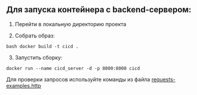 ## Для запуска контейнера c backend-сервером:

1. Перейти в локальную директорию проекта

2. Собрать образ:

<code>bash docker build -t cicd .</code>


3. Запустить сборку:

<code>docker run --name cicd_server -d -p 8000:8000 cicd</code>

Для проверки запросов используйте команды из файла [requests-examples.http](<https://github.com/Petrmameev/Docker_HW_2/blob/master/requests-examples.http>)
